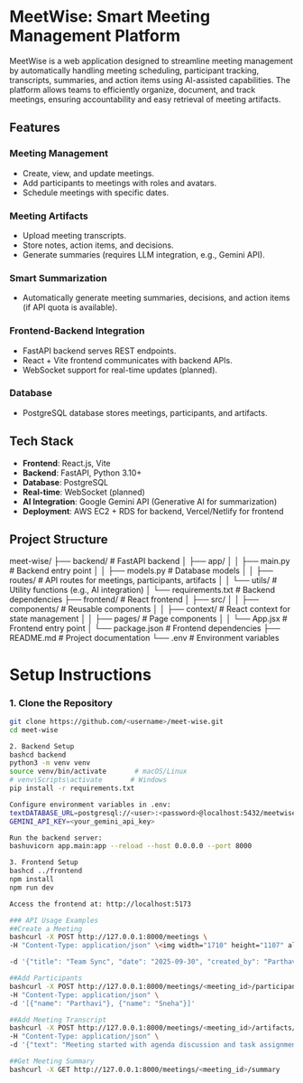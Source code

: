 # MeetWise: Smart Meeting Management Platform

MeetWise is a web application designed to streamline meeting management by automatically handling meeting scheduling, participant tracking, transcripts, summaries, and action items using AI-assisted capabilities. The platform allows teams to efficiently organize, document, and track meetings, ensuring accountability and easy retrieval of meeting artifacts.

## Features

### Meeting Management
- Create, view, and update meetings.
- Add participants to meetings with roles and avatars.
- Schedule meetings with specific dates.

### Meeting Artifacts
- Upload meeting transcripts.
- Store notes, action items, and decisions.
- Generate summaries (requires LLM integration, e.g., Gemini API).

### Smart Summarization
- Automatically generate meeting summaries, decisions, and action items (if API quota is available).

### Frontend-Backend Integration
- FastAPI backend serves REST endpoints.
- React + Vite frontend communicates with backend APIs.
- WebSocket support for real-time updates (planned).

### Database
- PostgreSQL database stores meetings, participants, and artifacts.

## Tech Stack
- **Frontend**: React.js, Vite
- **Backend**: FastAPI, Python 3.10+
- **Database**: PostgreSQL
- **Real-time**: WebSocket (planned)
- **AI Integration**: Google Gemini API (Generative AI for summarization)
- **Deployment**: AWS EC2 + RDS for backend, Vercel/Netlify for frontend

## Project Structure

meet-wise/
├── backend/                    # FastAPI backend
│   ├── app/
│   │   ├── main.py          # Backend entry point
│   │   ├── models.py        # Database models
│   │   ├── routes/          # API routes for meetings, participants, artifacts
│   │   └── utils/           # Utility functions (e.g., AI integration)
│   └── requirements.txt      # Backend dependencies
├── frontend/                   # React frontend
│   ├── src/
│   │   ├── components/      # Reusable components
│   │   ├── context/         # React context for state management
│   │   ├── pages/           # Page components
│   │   └── App.jsx          # Frontend entry point
│   └── package.json          # Frontend dependencies
├── README.md                  # Project documentation
└── .env                       # Environment variables



# Setup Instructions

### 1. Clone the Repository
```bash
git clone https://github.com/<username>/meet-wise.git
cd meet-wise

2. Backend Setup
bashcd backend
python3 -m venv venv
source venv/bin/activate       # macOS/Linux
# venv\Scripts\activate       # Windows
pip install -r requirements.txt

Configure environment variables in .env:
textDATABASE_URL=postgresql://<user>:<password>@localhost:5432/meetwise
GEMINI_API_KEY=<your_gemini_api_key>

Run the backend server:
bashuvicorn app.main:app --reload --host 0.0.0.0 --port 8000

3. Frontend Setup
bashcd ../frontend
npm install
npm run dev

Access the frontend at: http://localhost:5173

### API Usage Examples
##Create a Meeting
bashcurl -X POST http://127.0.0.1:8000/meetings \
-H "Content-Type: application/json" \<img width="1710" height="1107" alt="Screenshot 2025-09-30 at 8 17 30 PM" src="https://github.com/user-attachments/assets/c903ca90-80f7-45dd-9b7a-3c70b9a68547" />

-d '{"title": "Team Sync", "date": "2025-09-30", "created_by": "Parthavi"}'

##Add Participants
bashcurl -X POST http://127.0.0.1:8000/meetings/<meeting_id>/participants \
-H "Content-Type: application/json" \
-d '[{"name": "Parthavi"}, {"name": "Sneha"}]'

##Add Meeting Transcript
bashcurl -X POST http://127.0.0.1:8000/meetings/<meeting_id>/artifacts/text \
-H "Content-Type: application/json" \
-d '{"text": "Meeting started with agenda discussion and task assignment."}'

##Get Meeting Summary
bashcurl -X GET http://127.0.0.1:8000/meetings/<meeting_id>/summary

